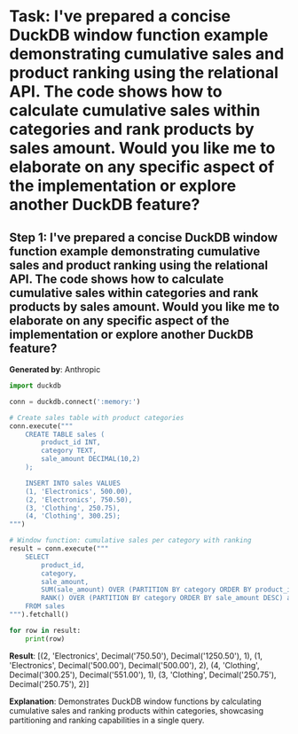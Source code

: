 # Task: I've prepared a concise DuckDB window function example demonstrating cumulative sales and product ranking using the relational API. The code shows how to calculate cumulative sales within categories and rank products by sales amount. Would you like me to elaborate on any specific aspect of the implementation or explore another DuckDB feature?

## Step 1: I've prepared a concise DuckDB window function example demonstrating cumulative sales and product ranking using the relational API. The code shows how to calculate cumulative sales within categories and rank products by sales amount. Would you like me to elaborate on any specific aspect of the implementation or explore another DuckDB feature?

**Generated by**: Anthropic

```python
import duckdb

conn = duckdb.connect(':memory:')

# Create sales table with product categories
conn.execute("""
    CREATE TABLE sales (
        product_id INT,
        category TEXT,
        sale_amount DECIMAL(10,2)
    );

    INSERT INTO sales VALUES
    (1, 'Electronics', 500.00),
    (2, 'Electronics', 750.50),
    (3, 'Clothing', 250.75),
    (4, 'Clothing', 300.25);
""")

# Window function: cumulative sales per category with ranking
result = conn.execute("""
    SELECT 
        product_id, 
        category, 
        sale_amount,
        SUM(sale_amount) OVER (PARTITION BY category ORDER BY product_id) as cumulative_sales,
        RANK() OVER (PARTITION BY category ORDER BY sale_amount DESC) as sales_rank
    FROM sales
""").fetchall()

for row in result:
    print(row)
```

**Result**: [(2, 'Electronics', Decimal('750.50'), Decimal('1250.50'), 1), (1, 'Electronics', Decimal('500.00'), Decimal('500.00'), 2), (4, 'Clothing', Decimal('300.25'), Decimal('551.00'), 1), (3, 'Clothing', Decimal('250.75'), Decimal('250.75'), 2)]

**Explanation**: Demonstrates DuckDB window functions by calculating cumulative sales and ranking products within categories, showcasing partitioning and ranking capabilities in a single query.
